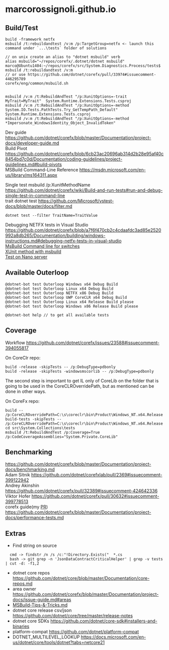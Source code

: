 # marcorossignoli.github.io

## Build/Test
```
build -framework netfx
msbuild /t:rebuildandtest /v:m /p:TargetGroup=netfx <- launch this command under `...\tests` folder of solutions

// on unix create an alias to "dotnet msbuild" verb
alias msbuild="~/repos/corefx/.dotnet/dotnet msbuild"
marco@Ubuntu1404:~/repos/corefx/src/System.Diagnostics.Process/tests$ msbuild /t:rebuildandtest /v:m
// or use https://github.com/dotnet/corefx/pull/33974#issuecomment-446295789
corefx/eng/common/msbuild.sh


msbuild /v:m /t:RebuildAndTest "/p:XunitOptions=-trait MyTrait=MyTrait"  System.Runtime.Extensions.Tests.csproj
msbuild /v:m /t:RebuildAndTest "/p:XunitOptions=-method System.IO.Tests.PathTests.Try_GetTempPath_Default"  System.Runtime.Extensions.Tests.csproj  
msbuild /v:m /t:RebuildAndTest "/p:XunitOptions=-method *Impersonate_WindowsIdentity_Object_InvalidToken"
```
Dev guide https://github.com/dotnet/corefx/blob/master/Documentation/project-docs/developer-guide.md  
Build Pivot https://github.com/dotnet/corefx/blob/6cb23ac20696ab314d2b28e95af40c8454bd7c0d/Documentation/coding-guidelines/project-guidelines.md#build-pivots  
MSBuild Command-Line Reference https://msdn.microsoft.com/en-us/library/ms164311.aspx  

Single test msbuild /p:XunitMethodName https://github.com/dotnet/corefx/wiki/Build-and-run-tests#run-and-debug-single-test-in-command-line  
trait dotnet test https://github.com/Microsoft/vstest-docs/blob/master/docs/filter.md  
```
dotnet test --filter TraitName=TraitValue
```
Debugging NETFX tests in Visual Studio https://github.com/dotnet/corefx/blob/a7f6f470cb2c4cdaafdc3ad85e2520992a8db265/Documentation/building/windows-instructions.md#debugging-netfx-tests-in-visual-studio  
[MsBuild Command line for switches](https://msdn.microsoft.com/en-us/library/ms164311.aspx)  
[XUnit method with msbuild](https://github.com/dotnet/buildtools/blob/master/Documentation/test-targets-usage.md#run-a-single-xunit-method)   
[Test on Nano server](https://github.com/dotnet/corefx/pull/33645#issuecomment-442546012)  

## Available Outerloop
```
@dotnet-bot test Outerloop Windows x64 Debug Build
@dotnet-bot test Outerloop Linux x64 Debug Build
@dotnet-bot test Outerloop NETFX x86 Debug Build
@dotnet-bot test Outerloop UWP CoreCLR x64 Debug Build
@dotnet-bot test Outerloop Linux x64 Release Build please
@dotnet-bot test Outerloop Windows x86 Release Build please

@dotnet-bot help // to get all available tests
```

## Coverage

Workflow https://github.com/dotnet/corefx/issues/23588#issuecomment-394055817

On CoreClr repo:
```
build -release -skipTests -- /p:DebugType=pdbonly
build -release -skipTests -windowsmscorlib -- /p:DebugType=pdbonly
```

The second step is important to get IL only of CoreLib on the folder that is going to be used in the CoreCLROverridePath, but as mentioned can be done in other ways.

On CoreFx repo:
```
build -- /p:CoreCLROverridePath=C:\s\coreclr\bin\Product\Windows_NT.x64.Release
build-tests -skipTests -- /p:CoreCLROverridePath=C:\s\coreclr\bin\Product\Windows_NT.x64.Release
cd src\System.Collections\tests
msbuild /t:RebuildAndTest /p:Coverage=True /p:CodeCoverageAssemblies="System.Private.CoreLib"
```

## Benchmarking

https://github.com/dotnet/corefx/blob/master/Documentation/project-docs/benchmarking.md  
Adam Sitnik https://github.com/dotnet/corefxlab/pull/2369#issuecomment-399122942  
Andrey Akinshin https://github.com/dotnet/corefx/pull/32389#issuecomment-424642336  
Viktor Hofer https://github.com/dotnet/corefx/pull/30632#issuecomment-399778513  
corefx guide(my [PR](https://github.com/dotnet/coreclr/pull/18524#issuecomment-398237008)) https://github.com/dotnet/corefx/blob/master/Documentation/project-docs/performance-tests.md  

## Extras

* Find string on source
```
  cmd -> findstr /n /s /c:"!Directory.Exists("  *.cs  
  bash -> git grep -n 'JsonDataContractCriticalHelper' | grep -v tests | cut -d: -f1,2 
```

* dotnet core repos https://github.com/dotnet/core/blob/master/Documentation/core-repos.md
* area owner https://github.com/dotnet/corefx/blob/master/Documentation/project-docs/issue-guide.md#areas
* [MSBuild-Tips-&-Tricks.md](https://github.com/Microsoft/msbuild/blob/b657647d2e6f4ed20ce6cb3201a55ee02f09c062/documentation/wiki/MSBuild-Tips-%26-Tricks.md)
* dotnet core release csv/json https://github.com/dotnet/core/tree/master/release-notes
* dotnet core SDKs https://github.com/dotnet/core-sdk#installers-and-binaries  
* platform-compat https://github.com/dotnet/platform-compat  
* DOTNET_MULTILEVEL_LOOKUP https://docs.microsoft.com/en-us/dotnet/core/tools/dotnet?tabs=netcore21

